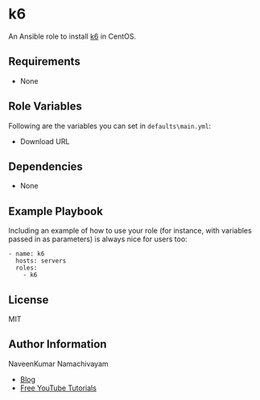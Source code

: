 k6
=========

An Ansible role to install [k6](https://github.com/k6io/k6) in CentOS.

Requirements
------------

- None

Role Variables
--------------

Following are the variables you can set in `defaults\main.yml`:

- Download URL

Dependencies
------------

- None

Example Playbook
----------------

Including an example of how to use your role (for instance, with variables passed in as parameters) is always nice for users too:

    - name: k6
      hosts: servers
      roles:
        - k6

License
-------

MIT

Author Information
------------------

NaveenKumar Namachivayam

- [Blog](https://qainsights.com)
- [Free YouTube Tutorials](https://www.youtube.com/QAInsights)
